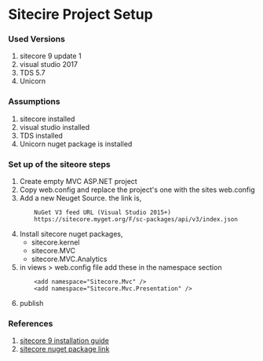 # Sitecire Project Setup

### Used Versions
01. sitecore 9 update 1
02. visual studio 2017
03. TDS 5.7
04. Unicorn

### Assumptions
01. sitecore installed
02. visual studio installed
03. TDS installed
04. Unicorn nuget package is installed

### Set up of the siteore steps
01. Create empty MVC ASP.NET project
02. Copy web.config and replace the project's one with the sites web.config
03. Add a new Neuget Source. the link is,
    ```
        NuGet V3 feed URL (Visual Studio 2015+)
        https://sitecore.myget.org/F/sc-packages/api/v3/index.json
    ```
04. Install sitecore nuget packages,
    * sitecore.kernel
    * sitecore.MVC
    * sitecore.MVC.Analytics
05. in views > web.config file add these  in the namespace section
    ```
        <add namespace="Sitecore.Mvc" />
        <add namespace="Sitecore.Mvc.Presentation" />
    ```
06. publish

### References
01. [sitecore 9 installation guide](https://doc.sitecore.net/sitecore_experience_platform/developing/developing_with_sitecore/set_up_sitecore_and_visual_studio_for_development) 
02. [sitecore nuget package link](https://doc.sitecore.net/sitecore_experience_platform/developing/developing_with_sitecore/sitecore_public_nuget_packages_faq)
